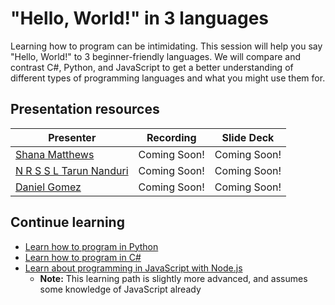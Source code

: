 # "Hello, World!" in 3 languages

Learning how to program can be intimidating. This session will help you say "Hello, World!" to 3 beginner-friendly languages. We will compare and contrast C#, Python, and JavaScript to get a better understanding of different types of programming languages and what you might use them for.

## Presentation resources

| Presenter | Recording | Slide Deck |
| - | - | - |
| [Shana Matthews](https://twitter.com/shanamatthews) | Coming Soon! | Coming Soon! |
| [N R S S L Tarun Nanduri](https://www.linkedin.com/in/tarunnanduri) | Coming Soon! | Coming Soon! |
| [Daniel Gomez](https://twitter.com/esdanielgomez) | Coming Soon! | Coming Soon! |

## Continue learning

- [Learn how to program in Python](https://docs.microsoft.com/learn/paths/python-first-steps/)
- [Learn how to program in C#](https://docs.microsoft.com/learn/paths/csharp-first-steps/)
- [Learn about programming in JavaScript with Node.js](https://docs.microsoft.com/learn/paths/build-javascript-applications-nodejs/)
  - **Note:** This learning path is slightly more advanced, and assumes some knowledge of JavaScript already
